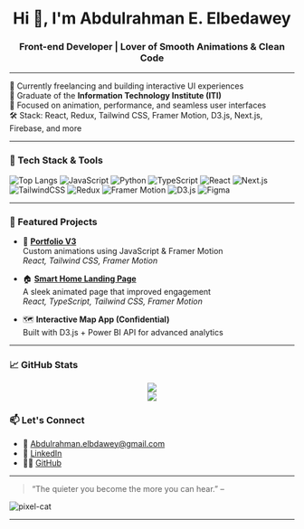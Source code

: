 <!-- README.md for Zer0-Dark (Abdulrahman E. Elbedawey) -->

<h1 align="center">Hi 👋, I'm Abdulrahman E. Elbedawey</h1>
<h3 align="center">Front-end Developer | Lover of Smooth Animations & Clean Code</h3>

---

🔭 Currently freelancing and building interactive UI experiences  
🚀 Graduate of the **Information Technology Institute (ITI)**  
🎨 Focused on animation, performance, and seamless user interfaces  
🛠️ Stack: React, Redux, Tailwind CSS, Framer Motion, D3.js, Next.js, Firebase, and more



---

### 🚀 Tech Stack & Tools
![Top Langs](https://github-readme-stats.vercel.app/api/top-langs/?username=Zer0-Dark&layout=compact&theme=radical)
![JavaScript](https://img.shields.io/badge/-JavaScript-F7DF1E?style=flat&logo=javascript&logoColor=black)
![Python](https://img.shields.io/badge/-Python-3776AB?style=flat&logo=python&logoColor=white)
![TypeScript](https://img.shields.io/badge/-TypeScript-3178C6?style=flat&logo=typescript&logoColor=white)
![React](https://img.shields.io/badge/-React-61DAFB?style=flat&logo=react&logoColor=white)
![Next.js](https://img.shields.io/badge/-Next.js-000000?style=flat&logo=next.js&logoColor=white)
![TailwindCSS](https://img.shields.io/badge/-TailwindCSS-38B2AC?style=flat&logo=tailwind-css&logoColor=white)
![Redux](https://img.shields.io/badge/-Redux-764ABC?style=flat&logo=redux&logoColor=white)
![Framer Motion](https://img.shields.io/badge/-Framer_Motion-EF007E?style=flat&logo=framer&logoColor=white)
![D3.js](https://img.shields.io/badge/-D3.js-F9A03C?style=flat&logo=d3.js&logoColor=black)
![Figma](https://img.shields.io/badge/-Figma-F24E1E?style=flat&logo=figma&logoColor=white)

---

### 🧩 Featured Projects

- 🎯 **[Portfolio V3](https://funny-pika-73cd4f.netlify.app/)**  
  Custom animations using JavaScript & Framer Motion  
  _React, Tailwind CSS, Framer Motion_

- 🏠 **[Smart Home Landing Page](https://meek-muffin-d59c6b.netlify.app/)**  
  A sleek animated page that improved engagement  
  _React, TypeScript, Tailwind CSS, Framer Motion_

- 🗺️ **Interactive Map App (Confidential)**  
  Built with D3.js + Power BI API for advanced analytics

---

### 📈 GitHub Stats

<p align="center">
  <img src="https://github-readme-stats.vercel.app/api?username=Zer0-Dark&show_icons=true&theme=tokyonight" />
  <br />
  <img src="https://github-readme-streak-stats.herokuapp.com/?user=Zer0-Dark&theme=tokyonight" />
</p>



### 📫 Let's Connect

- 📧 [Abdulrahman.elbdawey@gmail.com](mailto:Abdulrahman.elbdawey@gmail.com)  
- 💼 [LinkedIn](https://www.linkedin.com/in/abdulrahman00elbedawey/)  
- 🧑‍💻 [GitHub](https://github.com/Zer0-Dark)

---

> “The quieter you become the more you can hear.” – 


![pixel-cat](https://github.com/user-attachments/assets/29e4935b-f0ea-4a0f-9ae9-b904cad3e328)

---
